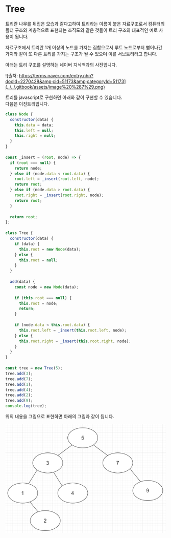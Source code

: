 # Tree

트리란 나무를 뒤집은 모습과 같다고하여 트리라는 이름이 붙은 자료구조로서 컴퓨터의 폴더 구조와 계층적으로 표현되는 조직도와 같은 것들이 트리 구조의 대표적인 예로 사용이 됩니다.

자료구조에서 트리란 1개 이상의 노드를 가지는 집합으로서 루트 노드로부터 뻗어나간 가지와 같이 또 다른 트리를 가지는 구조가 될 수 있으며 이를 서브트리라고 합니다.

아래는 트리 구조를 설명하는 네이버 지식백과의 사진입니다.

![&#xCD9C;&#xCC98;: https://terms.naver.com/entry.nhn?docId=2270428&amp;cid=51173&amp;categoryId=51173](../../.gitbook/assets/image%20%287%29.png)

트리를 javascript로 구현하면 아래와 같이 구현할 수 있습니다.  
다음은 이진트리입니다.

```javascript
class Node {
  constructor(data) {
    this.data = data;
    this.left = null;
    this.right = null;
  }
}

const _insert = (root, node) => {
  if (root === null) {
    return node;
  } else if (node.data < root.data) {
    root.left = _insert(root.left, node);
    return root;
  } else if (node.data > root.data) {
    root.right = _insert(root.right, node);
    return root;
  }

  return root;
};

class Tree {
  constructor(data) {
    if (data) {
      this.root = new Node(data);
    } else {
      this.root = null;
    }
  }

  add(data) {
    const node = new Node(data);

    if (this.root === null) {
      this.root = node;
      return;
    }

    if (node.data < this.root.data) {
      this.root.left = _insert(this.root.left, node);
    } else {
      this.root.right = _insert(this.root.right, node);
    }
  }
}

const tree = new Tree(5);
tree.add(3);
tree.add(7);
tree.add(1);
tree.add(4);
tree.add(2);
tree.add(9);
console.log(tree);

```

위의 내용을 그림으로 표현하면 아래의 그림과 같이 됩니다.

![](../../.gitbook/assets/image%20%2810%29.png)



